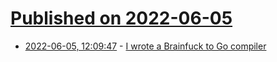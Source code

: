 # [Published on 2022-06-05](index.md)

* [2022-06-05, 12:09:47](https://news.ycombinator.com/item?id=31630260) - [I wrote a Brainfuck to Go compiler](https://kabirgoel.com/p/walnut)
